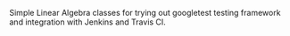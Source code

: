 Simple Linear Algebra classes for trying out googletest testing framework
and integration with Jenkins and Travis CI.
